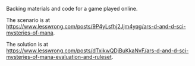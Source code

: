 Backing materials and code for a game played online.

The scenario is at https://www.lesswrong.com/posts/9P4yLsfhj2Jjm4yqg/ars-d-and-d-sci-mysteries-of-mana.

The solution is at https://www.lesswrong.com/posts/dTxikwQDjBuKkaNvF/ars-d-and-d-sci-mysteries-of-mana-evaluation-and-ruleset.
